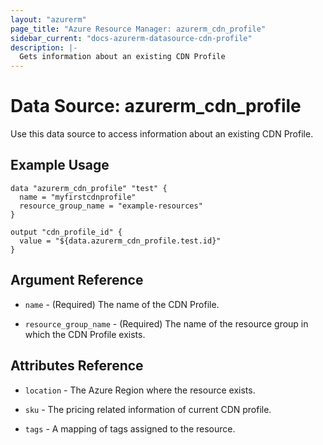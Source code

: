 ```yaml
---
layout: "azurerm"
page_title: "Azure Resource Manager: azurerm_cdn_profile"
sidebar_current: "docs-azurerm-datasource-cdn-profile"
description: |-
  Gets information about an existing CDN Profile
---
```


# Data Source: azurerm_cdn_profile

Use this data source to access information about an existing CDN Profile.

## Example Usage

```hcl
data "azurerm_cdn_profile" "test" {
  name = "myfirstcdnprofile"
  resource_group_name = "example-resources"
}

output "cdn_profile_id" {
  value = "${data.azurerm_cdn_profile.test.id}"
}
```

## Argument Reference

* `name` - (Required) The name of the CDN Profile.

* `resource_group_name` - (Required) The name of the resource group in which the CDN Profile exists.

## Attributes Reference

* `location` - The Azure Region where the resource exists.

* `sku` - The pricing related information of current CDN profile.

* `tags` - A mapping of tags assigned to the resource.
